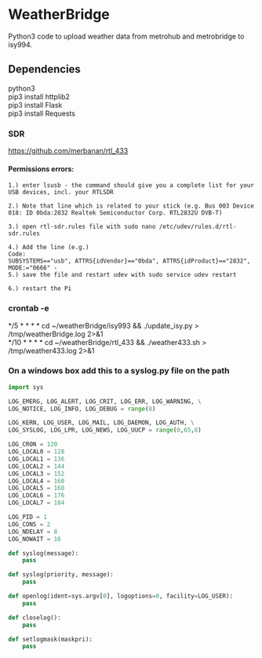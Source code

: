 # WeatherBridge
Python3 code to upload weather data from metrohub and metrobridge to isy994.


## Dependencies
python3  <br>
pip3 install httplib2  <br>
pip3 install Flask  <br>
pip3 install Requests <br>
### SDR
https://github.com/merbanan/rtl_433

#### Permissions errors:
    1.) enter lsusb - the command should give you a complete list for your USB devices, incl. your RTLSDR

    2.) Note that line which is related to your stick (e.g. Bus 003 Device 018: ID 0bda:2832 Realtek Semiconductor Corp. RTL2832U DVB-T)

    3.) open rtl-sdr.rules file with sudo nano /etc/udev/rules.d/rtl-sdr.rules

    4.) Add the line (e.g.)
    Code:
    SUBSYSTEMS=="usb", ATTRS{idVendor}=="0bda", ATTRS{idProduct}=="2832", MODE:="0666" -
    5.) save the file and restart udev with sudo service udev restart

    6.) restart the Pi

### crontab -e
*/5 * * * *  cd ~/weatherBridge/isy993 && ./update_isy.py > /tmp/weatherBridge.log 2>&1 <br>
*/10 * * * * cd ~/weatherBridge/rtl_433 && ./weather433.sh > /tmp/weather433.log 2>&1


### On a windows box add this to a syslog.py file on the path

```syslog.py stub
import sys

LOG_EMERG, LOG_ALERT, LOG_CRIT, LOG_ERR, LOG_WARNING, \
LOG_NOTICE, LOG_INFO, LOG_DEBUG = range(8)

LOG_KERN, LOG_USER, LOG_MAIL, LOG_DAEMON, LOG_AUTH, \
LOG_SYSLOG, LOG_LPR, LOG_NEWS, LOG_UUCP = range(0,65,8)

LOG_CRON = 120
LOG_LOCAL0 = 128
LOG_LOCAL1 = 136
LOG_LOCAL2 = 144
LOG_LOCAL3 = 152
LOG_LOCAL4 = 160
LOG_LOCAL5 = 168
LOG_LOCAL6 = 176
LOG_LOCAL7 = 184

LOG_PID = 1
LOG_CONS = 2
LOG_NDELAY = 8
LOG_NOWAIT = 16

def syslog(message):
    pass

def syslog(priority, message):
    pass

def openlog(ident=sys.argv[0], logoptions=0, facility=LOG_USER):
    pass

def closelog():
    pass

def setlogmask(maskpri):
    pass
```
